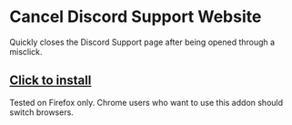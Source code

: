 # Cancel Discord Support Website

Quickly closes the Discord Support page after being opened through a misclick.

## [Click to install](https://github.com/TechnicJelle/CancelDiscordSupportWebsite/releases/latest/download/CancelDiscordSupportWebsite.xpi)

Tested on Firefox only.
Chrome users who want to use this addon should switch browsers.
